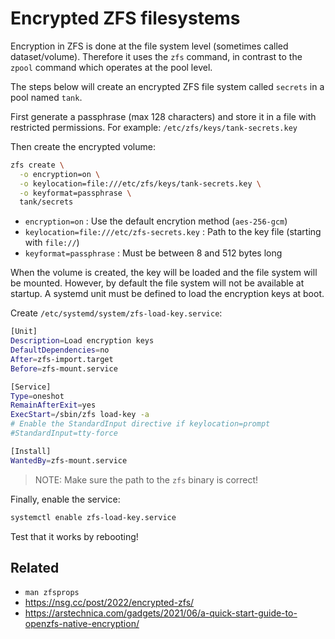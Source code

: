 # Encrypted ZFS filesystems

Encryption in ZFS is done at the file system level (sometimes called
dataset/volume). Therefore it uses the `zfs` command, in contrast to the
`zpool` command which operates at the pool level.

The steps below will create an encrypted ZFS file system called `secrets` in
a pool named `tank`.

First generate a passphrase (max 128 characters) and store it in a file with
restricted permissions. For example: `/etc/zfs/keys/tank-secrets.key`

Then create the encrypted volume:
```bash
zfs create \
  -o encryption=on \
  -o keylocation=file:///etc/zfs/keys/tank-secrets.key \
  -o keyformat=passphrase \
  tank/secrets
```

- `encryption=on` : Use the default encrytion method (`aes-256-gcm`)
- `keylocation=file:///etc/zfs-secrets.key` : Path to the key file (starting with `file://`)
- `keyformat=passphrase` : Must be between 8 and 512 bytes long

When the volume is created, the key will be loaded and the file system will be
mounted. However, by default the file system will not be available at startup.
A systemd unit must be defined to load the encryption keys at boot.

Create `/etc/systemd/system/zfs-load-key.service`:
```bash
[Unit]
Description=Load encryption keys
DefaultDependencies=no
After=zfs-import.target
Before=zfs-mount.service

[Service]
Type=oneshot
RemainAfterExit=yes
ExecStart=/sbin/zfs load-key -a
# Enable the StandardInput directive if keylocation=prompt
#StandardInput=tty-force

[Install]
WantedBy=zfs-mount.service
```

> NOTE: Make sure the path to the `zfs` binary is correct!

Finally, enable the service:
```bash
systemctl enable zfs-load-key.service
```

Test that it works by rebooting!

## Related

- `man zfsprops`
- https://nsg.cc/post/2022/encrypted-zfs/
- https://arstechnica.com/gadgets/2021/06/a-quick-start-guide-to-openzfs-native-encryption/
